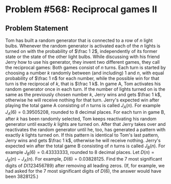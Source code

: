 # Problem #568: Reciprocal games II 

## Problem Statement 

Tom has built a random generator that is connected to a row of $n$ light bulbs. Whenever the random generator is activated each of the $n$ lights is turned on with the probability of $\frac 1 2$, independently of its former state or the state of the other light bulbs.
While discussing with his friend Jerry how to use his generator, they invent two different games, they call the reciprocal games:
Both games consist of $n$ turns. Each turn is started by choosing a number $k$ randomly between (and including) $1$ and $n$, with equal probability of $\frac 1 n$ for each number, while the possible win for that turn is the reciprocal of $k$, that is $\frac 1 k$.
In game A, Tom activates his random generator once in each turn. If the number of lights turned on is the same as the previously chosen number $k$, Jerry wins and gets $\frac 1 k$, otherwise he will receive nothing for that turn. Jerry's expected win after playing the total game A consisting of $n$ turns is called $J_A(n)$. For example $J_A(6)=0.39505208$, rounded to 8 decimal places.
For each turn in game B, after $k$ has been randomly selected, Tom keeps reactivating his random generator until exactly $k$ lights are turned on. After that Jerry takes over and reactivates the random generator until he, too, has generated a pattern with exactly $k$ lights turned on. If this pattern is identical to Tom's last pattern, Jerry wins and gets $\frac 1 k$, otherwise he will receive nothing. Jerry's expected win after the total game B consisting of $n$ turns is called $J_B(n)$. For example $J_B(6)=0.43333333$, rounded to 8 decimal places.
Let $D(n)=J_B(n)−J_A(n)$. For example, $D(6) = 0.03828125$.
Find the 7 most significant digits of $D(123456789)$ after removing all leading zeros.
(If, for example, we had asked for the 7 most significant digits of $D(6)$, the answer would have been 3828125.)
